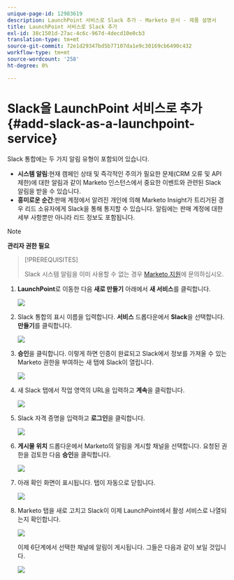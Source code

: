 ```yaml
---
unique-page-id: 12983619
description: LaunchPoint 서비스로 Slack 추가 - Marketo 문서 - 제품 설명서
title: LaunchPoint 서비스로 Slack 추가
exl-id: 38c1501d-27ac-4c6c-967d-4decd10e0cb3
translation-type: tm+mt
source-git-commit: 72e1d29347bd5b77107da1e9c30169cb6490c432
workflow-type: tm+mt
source-wordcount: '258'
ht-degree: 0%

---
```


# Slack을 LaunchPoint 서비스로 추가 {#add-slack-as-a-launchpoint-service}

Slack 통합에는 두 가지 알림 유형이 포함되어 있습니다.

* **시스템 알림**:현재 캠페인 상태 및 즉각적인 주의가 필요한 문제(CRM 오류 및 API 제한)에 대한 알림과 같이 Marketo 인스턴스에서 중요한 이벤트와 관련된 Slack 알림을 받을 수 있습니다.
* **흥미로운 순간**:판매 계정에서 알려진 개인에 의해 Marketo Insight가 트리거된 경우 리드 소유자에게 Slack을 통해 통지할 수 있습니다. 알림에는 판매 계정에 대한 세부 사항뿐만 아니라 리드 정보도 포함됩니다.

>[!NOTE]
>
>**관리자 권한 필요**

>[!PREREQUISITES]
>
>Slack 시스템 알림을 이미 사용할 수 없는 경우 [Marketo 지원](https://nation.marketo.com/t5/Support/ct-p/Support)에 문의하십시오.

1. **LaunchPoint**&#x200B;로 이동한 다음 **새로 만들기** 아래에서 **새 서비스**&#x200B;를 클릭합니다.

   ![](assets/image2017-11-27-14-3a13-3a18.png)

1. Slack 통합의 표시 이름을 입력합니다. **서비스** 드롭다운에서 **Slack**&#x200B;을 선택합니다. **만들기**&#x200B;를 클릭합니다.

   ![](assets/image2017-11-27-15-3a54-3a11.png)

1. **승인**&#x200B;을 클릭합니다. 이렇게 하면 인증이 완료되고 Slack에서 정보를 가져올 수 있는 Marketo 권한을 부여하는 새 탭에 Slack이 열립니다.

   ![](assets/image2017-11-27-14-3a16-3a6.png)

1. 새 Slack 탭에서 작업 영역의 URL을 입력하고 **계속**&#x200B;을 클릭합니다.

   ![](assets/image2017-11-27-15-3a1-3a29.png)

1. Slack 자격 증명을 입력하고 **로그인**&#x200B;을 클릭합니다.

   ![](assets/image2017-11-27-15-3a1-3a3.png)

1. **게시물 위치** 드롭다운에서 Marketo의 알림을 게시할 채널을 선택합니다. 요청된 권한을 검토한 다음 **승인**&#x200B;을 클릭합니다.

   ![](assets/image2018-1-9-13-3a21-3a50.png)

1. 아래 확인 화면이 표시됩니다. 탭이 자동으로 닫힙니다.

   ![](assets/image2017-11-27-15-3a51-3a57.png)

1. Marketo 탭을 새로 고치고 Slack이 이제 LaunchPoint에서 활성 서비스로 나열되는지 확인합니다.

   ![](assets/image2017-11-27-15-3a55-3a37.png)

   이제 6단계에서 선택한 채널에 알림이 게시됩니다. 그들은 다음과 같이 보일 것입니다.

   ![](assets/samplenotification.png)
